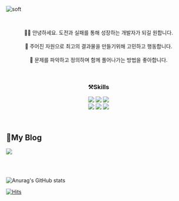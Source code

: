 ![soft](https://capsule-render.vercel.app/api?type=soft&color=auto&text=Dev%20Jin&fontSize=40&animation=twinkling)

<br>
<p align='center'>
 🙇🏻 안녕하세요. 도전과 실패를 통해 성장하는 개발자가 되길 원합니다.
 <br/> <br/>
 🤙 주어진 자원으로 최고의 결과물을 만들기위해 고민하고 행동합니다.
 <br/> <br/>
 🧐 문제를 파악하고 정의하며 함께 풀어나가는 방법을 좋아합니다.
</p>
<br>

<h3 align='center'> ⚒️Skills </h3>
<p align='center'>
 <img src="https://img.shields.io/badge/HTML-E34F26?style=flat&logo=HTML&logoColor=white"/>
 <img src="https://img.shields.io/badge/CSS3-1572B6?style=flat&logo=CSS&logoColor=white"/>
 <img src="https://img.shields.io/badge/JavaScript-F7DF1E?style=flat&logo=JavaScript&logoColor=white"/>
 <br>
 <img src="https://img.shields.io/badge/typescript-3178C6?style=flat&logo=Typescript&logoColor=white" />
 <img src="https://img.shields.io/badge/React-61DAFB?style=flat&logo=React&logoColor=white"/>
 <img src="https://img.shields.io/badge/Redux-764ABC?style=flat&logo=Redux&logoColor=white"/>
</p>

<br>

<h2 align='left'>🥋My Blog</h2>
<a href="https://velog.io/@jin04040"><img src="https://img.shields.io/badge/DevJin-000000?style=flat&logo=Tistory&logoColor=white"/></a>

  
<br><br>


![Anurag's GitHub stats](https://github-readme-stats.vercel.app/api?username=nara04040&show_icons=true&theme=dracula) 



[![Hits](https://hits.seeyoufarm.com/api/count/incr/badge.svg?url=https%3A%2F%2Fgithub.com%2Fnara04040&count_bg=%2378AAFF&title_bg=%23D586FF&icon=&icon_color=%2362B1E9&title=hits&edge_flat=false)](https://hits.seeyoufarm.com)

